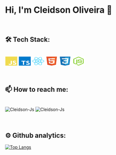 # Hi, I'm Cleidson Oliveira 👋
<br/>

## 🛠️ Tech Stack:
<div style="display: inline_block"><br>
  <img align="center" alt="Cleidson-Js" height="30" width="40" src="https://raw.githubusercontent.com/devicons/devicon/master/icons/javascript/javascript-plain.svg">
  <img align="center" alt="Cleidson-Ts" height="30" width="40" src="https://raw.githubusercontent.com/devicons/devicon/master/icons/typescript/typescript-plain.svg">
  <img align="center" alt="Cleidson-React" height="30" width="40" src="https://raw.githubusercontent.com/devicons/devicon/master/icons/react/react-original.svg">
  <img align="center" alt="Cleidson-HTML" height="30" width="40" src="https://raw.githubusercontent.com/devicons/devicon/master/icons/html5/html5-original.svg">
  <img align="center" alt="Cleidson-CSS" height="30" width="40" src="https://raw.githubusercontent.com/devicons/devicon/master/icons/css3/css3-original.svg">
  <img align="center" alt="Cleidson-NodeJs" height="30" width="40" src="https://raw.githubusercontent.com/devicons/devicon/master/icons/nodejs/nodejs-original.svg">
</div>
<br/>
<br/>

## 📫 How to reach me:
<div style="display: inline_block"><br>
  <img align="center" alt="Cleidson-Js" src="https://img.shields.io/badge/Gmail-D14836?style=for-the-badge&logo=gmail&logoColor=white" />
  <img align="center" alt="Cleidson-Js" src="https://img.shields.io/badge/LinkedIn-0077B5?style=for-the-badge&logo=linkedin&logoColor=white" />
<div/>
<br/>
<br/>
  
## ⚙️ Github analytics:  
[![Top Langs](https://github-readme-stats.vercel.app/api/top-langs/?username=Cleidson-Oliveira&layout=compact)](https://github.com/Cleidson-Oliveira)


<!--
**Cleidson-Oliveira/Cleidson-Oliveira** is a ✨ _special_ ✨ repository because its `README.md` (this file) appears on your GitHub profile.

Here are some ideas to get you started:

- 🔭 I’m currently working on ...
- 🌱 I’m currently learning ...
- 👯 I’m looking to collaborate on ...
- 🤔 I’m looking for help with ...
- 💬 Ask me about ...
- 📫 How to reach me: ...
- 😄 Pronouns: ...
- ⚡ Fun fact: ...
-->
